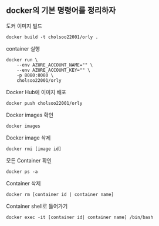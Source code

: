 ## docker의 기본 명령어를 정리하자

도커 이미지 빌드
```shell
docker build -t cholsoo22001/orly .
```

container 실행
```shell
docker run \
    --env AZURE_ACCOUNT_NAME="" \
    --env AZURE_ACCOUNT_KEY="" \
    -p 8080:8080 \
    cholsoo22001/orly
```

Docker Hub에 이미지 배포
```shell
docker push cholsoo22001/orly
```

Docker images 확인
```shell
docker images
```

Docker image 삭제
```shell
docker rmi [image id]
```

모든 Container 확인
```shell
docker ps -a
```

Container 삭제
```shell
docker rm [container id | container name]
```

Container shell로 들어가기
```shell
docker exec -it [container id| container name] /bin/bash
```